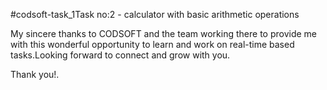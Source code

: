 #codsoft-task_1Task no:2 - calculator with basic arithmetic operations 

My sincere thanks to CODSOFT and the team working there to provide me with this wonderful opportunity to learn and work on real-time based tasks.Looking forward to connect and grow with you.

Thank you!.
